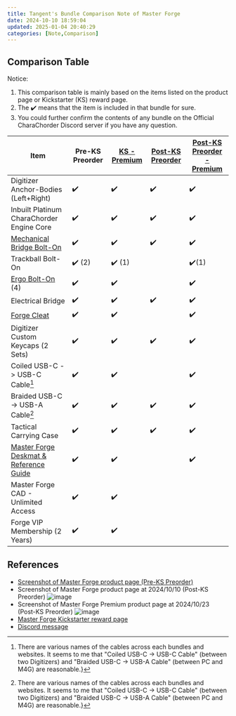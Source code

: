 ```yaml
---
title: Tangent's Bundle Comparison Note of Master Forge
date: 2024-10-10 18:59:04
updated: 2025-01-04 20:40:29
categories: [Note,Comparison]
---
```

## Comparison Table

Notice:

1. This comparison table is mainly based on the items listed on the product page or Kickstarter (KS) reward page.
2. The :heavy_check_mark: means that the item is included in that bundle for sure.
3. You could further confirm the contents of any bundle on the Official CharaChorder Discord server if you have any question.

|Item|Pre-KS Preorder|[KS - Premium](https://www.kickstarter.com/projects/charachorder/the-master-forge-a-keyboard-built-for-you/rewards#reward-UmV3YXJkLVVtVjNZWEprTFRFd01ETTVNelEx)|[Post-KS Preorder](https://forgekeyboard.com/products/master-forge)|[Post-KS Preorder - Premium](https://forgekeyboard.com/collections/loadouts/products/master-forge-premium)|
|-|-|-|-|-|
|Digitizer Anchor-Bodies (Left+Right)|:heavy_check_mark:|:heavy_check_mark:|:heavy_check_mark:|:heavy_check_mark:|
|Inbuilt Platinum CharaChorder Engine Core|:heavy_check_mark:|:heavy_check_mark:|:heavy_check_mark:|:heavy_check_mark:|
|[Mechanical Bridge Bolt-On](https://forgekeyboard.com/collections/bolt-ons%E2%84%A2/products/mechanical-bridge)|:heavy_check_mark:|:heavy_check_mark:|:heavy_check_mark:|:heavy_check_mark:|
|Trackball Bolt-On|:heavy_check_mark: (2)|:heavy_check_mark: (1)||:heavy_check_mark:(1)|
|[Ergo Bolt-On](https://forgekeyboard.com/collections/bolt-ons%E2%84%A2/products/ergo-bolt-on%E2%84%A2) (4)|:heavy_check_mark: |:heavy_check_mark:||:heavy_check_mark:|
|Electrical Bridge|:heavy_check_mark:|:heavy_check_mark:|:heavy_check_mark:|:heavy_check_mark:|
|[Forge Cleat](https://forgekeyboard.com/collections/add-ons/products/forge-cleat)|:heavy_check_mark:|:heavy_check_mark:||:heavy_check_mark:|
|Digitizer Custom Keycaps (2 Sets)|:heavy_check_mark:|:heavy_check_mark:|:heavy_check_mark:|:heavy_check_mark:|
|Coiled USB-C -> USB-C Cable[^cable]|:heavy_check_mark:|:heavy_check_mark:||:heavy_check_mark:|
|Braided USB-C -> USB-A Cable[^cable]|:heavy_check_mark:|:heavy_check_mark:|:heavy_check_mark:|:heavy_check_mark:|
|Tactical Carrying Case|:heavy_check_mark:|:heavy_check_mark:|:heavy_check_mark:|:heavy_check_mark:|
|[Master Forge Deskmat & Reference Guide](https://forgekeyboard.com/collections/add-ons/products/desk-mat)|:heavy_check_mark:|:heavy_check_mark:||:heavy_check_mark:|
|Master Forge CAD - Unlimited Access|:heavy_check_mark:|:heavy_check_mark:||
|Forge VIP Membership (2 Years)|:heavy_check_mark:|:heavy_check_mark:||

## References

- [Screenshot of Master Forge product page (Pre-KS Preorder)](https://discord.com/channels/861730583092658206/1176366370678653010/1278000103965200384)
- Screenshot of Master Forge product page at 2024/10/10 (Post-KS Preorder)
![image](https://hackmd.io/_uploads/r1gfT9Vry1l.png)
- Screenshot of Master Forge Premium product page at 2024/10/23 (Post-KS Preorder)
![image](https://hackmd.io/_uploads/B103PELe1x.png)
- [Master Forge Kickstarter reward page](https://www.kickstarter.com/projects/charachorder/the-master-forge-a-keyboard-built-for-you/rewards)
- [Discord message](https://discord.com/channels/861730583092658206/1282698538144497755/1282699704416735272)

[^cable]: There are various names of the cables across each bundles and websites. It seems to me that "Coiled USB-C -> USB-C Cable" (between two Digitizers) and "Braided USB-C -> USB-A Cable" (between PC and M4G) are reasonable.}
